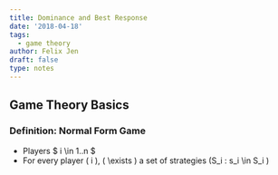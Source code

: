 ```yaml
---
title: Dominance and Best Response
date: '2018-04-18'
tags:
  - game theory
author: Felix Jen
draft: false
type: notes
---
```

## Game Theory Basics

### Definition: Normal Form Game

* Players $ i \in 1..n $
* For every player \( i \), \( \exists \) a set of strategies \(S_i : s_i \in S_i \) 

